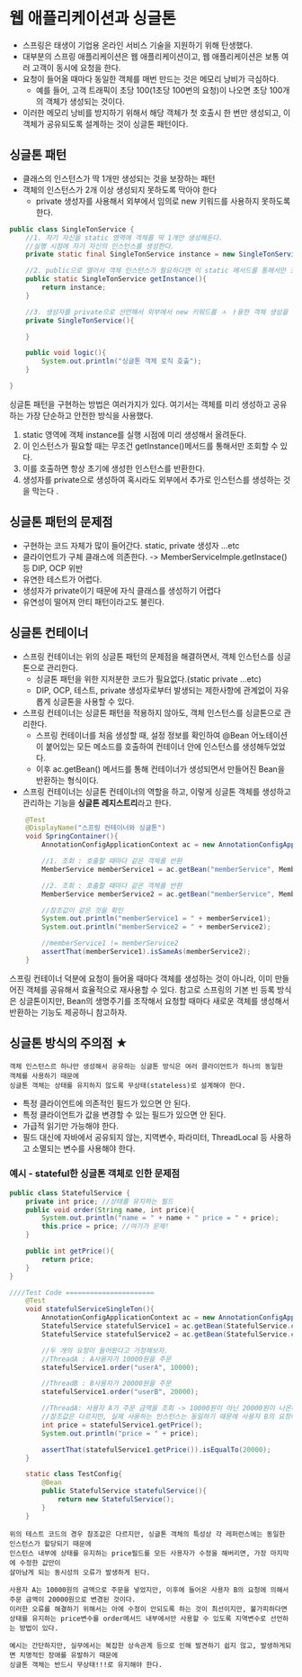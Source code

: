 # 웹 애플리케이션과 싱글톤  
- 스프링은 태생이 기업용 온라인 서비스 기술을 지원하기 위해 탄생했다. 
- 대부분의 스프링 애플리케이션은 웹 애플리케이션이고, 웹 애플리케이션은 보통 여러 고객이 동시에 요청을 한다. 
- 요청이 들어올 때마다 동일한 객체를 매번 만드는 것은 메모리 낭비가 극심하다. 
  - 예를 들어, 고객 트래픽이 초당 100(1초당 100번의 요청)이 나오면 초당 100개의 객체가 생성되는 것이다. 
- 이러한 메모리 낭비를 방지하기 위해서 해당 객체가 첫 호출시 한 번만 생성되고, 이 객체가 공유되도록 설계하는 것이 싱글톤 패턴이다. 

## 싱글톤 패턴 
- 클래스의 인스턴스가 딱 1개만 생성되는 것을 보장하는 패턴 
- 객체의 인스턴스가 2개 이상 생성되지 못하도록 막아야 한다
  - private 생성자를 사용해서 외부에서 임의로 new 키워드를 사용하지 못하도록 한다.

```java
public class SingleTonService {
    //1. 자기 자신을 static 영역에 객체를 딱 1개만 생성해둔다.
    //실행 시점에 자기 자신의 인스턴스를 생성한다.
    private static final SingleTonService instance = new SingleTonService();

    //2. public으로 열어서 객체 인스턴스가 필요하다면 이 static 메서드를 통해서만 조회하도록 허용한다.
    public static SingleTonService getInstance(){
        return instance;
    }

    //3. 생성자를 private으로 선언해서 외부에서 new 키워드를 ㅅ ㅏ용한 객체 생성을 못하게 막는다.
    private SingleTonService(){

    }

    public void logic(){
        System.out.println("싱글톤 객체 로직 호출");
    }

}
```
싱글톤 패턴을 구현하는 방법은 여러가지가 있다. 여기서는 객체를 미리 생성하고 공유하는 가장 단순하고 안전한 방식을 사용했다.
1. static 영역에 객체 instance를 실행 시점에 미리 생성해서 올려둔다. 
2. 이 인스턴스가 필요할 때는 무조건 getInstance()메서드를 통해서만 조회할 수 있다.
3. 이를 호출하면 항상 초기에 생성한 인스턴스를 반환한다. 
4. 생성자를 private으로 생성하여 혹시라도 외부에서 추가로 인스턴스를 생성하는 것을 막는다 .

## 싱글톤 패턴의 문제점
- 구현하는 코드 자체가 많이 들어간다. static, private 생성자 ...etc
- 클라이언트가 구체 클래스에 의존한다. -> MemberServiceImple.getInstace() 등 DIP, OCP 위반
- 유연한 테스트가 어렵다.
- 생성자가 private이기 때문에 자식 클래스를 생성하기 어렵다 
- 유연성이 떨어져 안티 패턴이라고도 불린다. 

## 싱글톤 컨테이너 
- 스프링 컨테이너는 위의 싱글톤 패턴의 문제점을 해결하면서, 객체 인스턴스를 싱글톤으로 관리한다.
  - 싱글톤 패턴을 위한 지저분한 코드가 필요없다.(static private ...etc)
  - DIP, OCP, 테스트, private 생성자로부터 발생되는 제한사항에 관계없이 자유롭게 싱글톤을 사용할 수 있다. 
- 스프링 컨테이너는 싱글톤 패턴을 적용하지 않아도, 객체 인스턴스를 싱글톤으로 관리한다.
  - 스프링 컨테이너를 처음 생성할 때, 설정 정보를 확인하여 @Bean 어노테이션이 붙어있는 모든 메소드를 호출하여 컨테이너 안에 인스턴스를 생성해두었었다.
  - 이후 ac.getBean() 메서드를 통해 컨테이너가 생성되면서 만들어진 Bean을 반환하는 형식이다. 
- 스프링 컨테이너는 싱글톤 컨테이너의 역할을 하고, 이렇게 싱글톤 객체를 생성하고 관리하는 기능을 <b>싱글톤 레지스트리</b>라고 한다.     

```java
    @Test
    @DisplayName("스프링 컨테이너와 싱글톤")
    void SpringContainer(){
        AnnotationConfigApplicationContext ac = new AnnotationConfigApplicationContext(AppConfig.class);

        //1. 조회 : 호출할 때마다 같은 객체를 반환
        MemberService memberService1 = ac.getBean("memberService", MemberService.class);

        //2. 조회 : 호출할 때마다 같은 객체를 반환
        MemberService memberService2 = ac.getBean("memberService", MemberService.class);

        //참조값이 같은 것을 확인
        System.out.println("memberService1 = " + memberService1);
        System.out.println("memberService2 = " + memberService2);

        //memberService1 != memberService2
        assertThat(memberService1).isSameAs(memberService2);
    }
```
스프링 컨테이너 덕분에 요청이 들어올 때마다 객체를 생성하는 것이 아니라, 이미 만들어진 객체를 공유해서 효율적으로 재사용할 수 있다. 
참고로 스프링의 기본 빈 등록 방식은 싱글톤이지만, Bean의 생명주기를 조작해서 요청할 때마다 새로운 객체를 생성해서 반환하는 기능도 제공하니
참고하자.

## 싱글톤 방식의 주의점 ★
    객체 인스턴스르 하나만 생성해서 공유하는 싱글톤 방식은 여러 클라이언트가 하나의 동일한 객체를 사용하기 때문에 
    싱글톤 객체는 상태를 유지하지 않도록 무상태(stateless)로 설계해야 한다.
* 특정 클라이언트에 의존적인 필드가 있으면 안 된다.
* 특정 클라이언트가 값을 변경할 수 있는 필드가 있으면 안 된다. 
* 가급적 읽기만 가능해야 한다. 
* 필드 대신에 자바에서 공유되지 않는, 지역변수, 파라미터, ThreadLocal 등 사용하고 소멸되는 변수를 사용해야 한다. 

### 예시 - stateful한 싱글톤 객체로 인한 문제점
```java
public class StatefulService {
    private int price; //상태를 유지하는 필드
    public void order(String name, int price){
        System.out.println("name = " + name + " price = " + price);
        this.price = price; //여기가 문제!
    }

    public int getPrice(){
        return price;
    }
}

////Test Code ======================
    @Test
    void statefulServiceSingleTon(){
        AnnotationConfigApplicationContext ac = new AnnotationConfigApplicationContext(TestConfig.class);
        StatefulService statefulService1 = ac.getBean(StatefulService.class);
        StatefulService statefulService2 = ac.getBean(StatefulService.class);

        //두 개의 요청이 들어왔다고 가정해보자.
        //ThreadA : A사용자가 10000원을 주문
        statefulService1.order("userA", 10000);

        //ThreadB : B사용자가 20000원을 주문
        statefulService1.order("userB", 20000);

        //ThreadA: 사용자 A가 주문 금액을 조회 -> 10000원이 아닌 20000원이 나온다.
        //참조값은 다르지만, 실제 사용하는 인스턴스는 동일하기 때문에 사용자 B의 요청에 덮어씌워졌다.
        int price = statefulService1.getPrice();
        System.out.println("price = " + price);

        assertThat(statefulService1.getPrice()).isEqualTo(20000);
    }

    static class TestConfig{
        @Bean
        public StatefulService statefulService(){
            return new StatefulService();
        }
    }
```

    위의 테스트 코드의 경우 참조값은 다르지만, 싱글톤 객체의 특성상 각 레퍼런스에는 동일한 인스턴스가 할당되기 때문에 
    인스턴스 내부에 상태를 유지하는 price필드를 모든 사용자가 수정을 해버리면, 가장 마지막에 수정한 값만이 
    살아남게 되는 동시성의 오류가 발생하게 된다. 
    
    사용자 A는 10000원의 금액으로 주문을 넣었지만, 이후에 들어온 사용자 B의 요청에 의해서 주문 금액이 20000원으로 변경된 것이다. 
    이러한 오류를 해결하기 위해서는 아에 수정이 안되도록 하는 것이 최선이지만, 불가피하다면
    상태를 유지하는 price변수를 order메서드 내부에서만 사용할 수 있도록 지역변수로 선언하는 방법이 있다. 
    
    예시는 간단하지만, 실무에서는 복잡한 상속관계 등으로 인해 발견하기 쉽지 않고, 발생하게되면 치명적인 장애를 유발하기 때문에 
    싱글톤 객체는 반드시 무상태!!!로 유지해야 한다.
    
